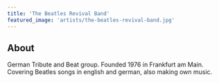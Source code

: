 ```yaml
---
title: 'The Beatles Revival Band'
featured_image: 'artists/the-beatles-revival-band.jpg'
---
```


## About

German Tribute and Beat group. Founded 1976 in Frankfurt am Main.
Covering Beatles songs in english and german, also making own music.
